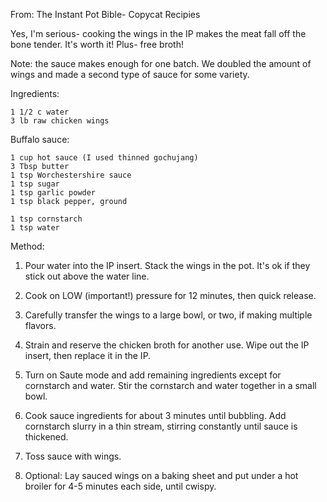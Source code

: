 From: The Instant Pot Bible- Copycat Recipies

Yes, I'm serious- cooking the wings in the IP makes the meat fall off the bone tender. It's worth it! Plus- free broth!

Note: the sauce makes enough for one batch. We doubled the amount of wings and made a second type of sauce for some variety.

Ingredients:

    1 1/2 c water
    3 lb raw chicken wings

Buffalo sauce:

    1 cup hot sauce (I used thinned gochujang)
    3 Tbsp butter
    1 tsp Worchestershire sauce
    1 tsp sugar
    1 tsp garlic powder
    1 tsp black pepper, ground
    
    1 tsp cornstarch
    1 tsp water

Method:

1. Pour water into the IP insert. Stack the wings in the pot. It's ok if they stick out above the water line.
2. Cook on LOW (important!) pressure for 12 minutes, then quick release.
3. Carefully transfer the wings to a large bowl, or two, if making multiple flavors.
4. Strain and reserve the chicken broth for another use. Wipe out the IP insert, then replace it in the IP.
5. Turn on Saute mode and add remaining ingredients except for cornstarch and water. Stir the cornstarch and water together in a small bowl.
6. Cook sauce ingredients for about 3 minutes until bubbling. Add cornstarch slurry in a thin stream, stirring constantly until sauce is thickened.
7. Toss sauce with wings.

8. Optional: Lay sauced wings on a baking sheet and put under a hot broiler for 4-5 minutes each side, until cwispy.
